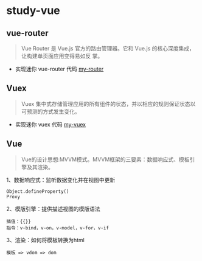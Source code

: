 # study-vue

## vue-router

> Vue Router 是 Vue.js 官⽅的路由管理器。它和 Vue.js 的核⼼深度集成，让构建单⻚⾯应⽤变得易如反
> 掌。

- 实现迷你 vue-router 代码 [my-router](./src/myrouter/myvue-router.js)

## Vuex

> Vuex 集中式存储管理应⽤的所有组件的状态，并以相应的规则保证状态以可预测的⽅式发⽣变化。

- 实现迷你 vuex 代码 [my-vuex](./src/mystore/myvuex.js)

## Vue

> Vue的设计思想:MVVM模式。MVVM框架的三要素：数据响应式、模板引擎及其渲染。

1、数据响应式：监听数据变化并在视图中更新

    Object.defineProperty()
    Proxy
  
2、模版引擎：提供描述视图的模版语法

    插值：{{}}
    指令：v-bind，v-on，v-model，v-for，v-if

3、渲染：如何将模板转换为html
  
    模板 => vdom => dom